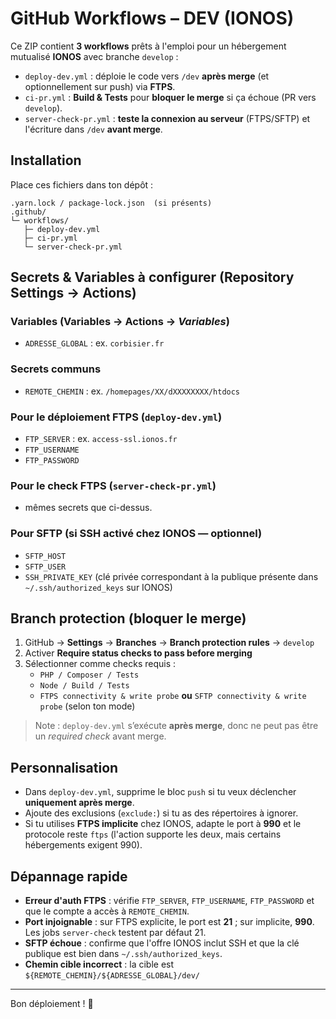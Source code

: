
# GitHub Workflows – DEV (IONOS)

Ce ZIP contient **3 workflows** prêts à l'emploi pour un hébergement mutualisé **IONOS** avec branche `develop` :

- `deploy-dev.yml` : déploie le code vers `/dev` **après merge** (et optionnellement sur push) via **FTPS**.
- `ci-pr.yml` : **Build & Tests** pour **bloquer le merge** si ça échoue (PR vers `develop`).
- `server-check-pr.yml` : **teste la connexion au serveur** (FTPS/SFTP) et l'écriture dans `/dev` **avant merge**.

## Installation

Place ces fichiers dans ton dépôt :

```
.yarn.lock / package-lock.json  (si présents)
.github/
└─ workflows/
   ├─ deploy-dev.yml
   ├─ ci-pr.yml
   └─ server-check-pr.yml
```

## Secrets & Variables à configurer (Repository Settings → Actions)

### Variables (Variables → Actions → *Variables*)
- `ADRESSE_GLOBAL` : ex. `corbisier.fr`

### Secrets communs
- `REMOTE_CHEMIN` : ex. `/homepages/XX/dXXXXXXXX/htdocs`

### Pour le déploiement FTPS (`deploy-dev.yml`)
- `FTP_SERVER` : ex. `access-ssl.ionos.fr`
- `FTP_USERNAME`
- `FTP_PASSWORD`

### Pour le check FTPS (`server-check-pr.yml`)
- mêmes secrets que ci-dessus.

### Pour SFTP (si SSH activé chez IONOS — optionnel)
- `SFTP_HOST`
- `SFTP_USER`
- `SSH_PRIVATE_KEY` (clé privée correspondant à la publique présente dans `~/.ssh/authorized_keys` sur IONOS)

## Branch protection (bloquer le merge)

1. GitHub → **Settings** → **Branches** → **Branch protection rules** → `develop`  
2. Activer **Require status checks to pass before merging**  
3. Sélectionner comme checks requis :
   - `PHP / Composer / Tests`
   - `Node / Build / Tests`
   - `FTPS connectivity & write probe` **ou** `SFTP connectivity & write probe` (selon ton mode)

> Note : `deploy-dev.yml` s’exécute **après merge**, donc ne peut pas être un *required check* avant merge.

## Personnalisation

- Dans `deploy-dev.yml`, supprime le bloc `push` si tu veux déclencher **uniquement après merge**.
- Ajoute des exclusions (`exclude:`) si tu as des répertoires à ignorer.
- Si tu utilises **FTPS implicite** chez IONOS, adapte le port à **990** et le protocole reste `ftps` (l'action supporte les deux, mais certains hébergements exigent 990).

## Dépannage rapide

- **Erreur d'auth FTPS** : vérifie `FTP_SERVER`, `FTP_USERNAME`, `FTP_PASSWORD` et que le compte a accès à `REMOTE_CHEMIN`.
- **Port injoignable** : sur FTPS explicite, le port est **21** ; sur implicite, **990**. Les jobs `server-check` testent par défaut 21.
- **SFTP échoue** : confirme que l'offre IONOS inclut SSH et que la clé publique est bien dans `~/.ssh/authorized_keys`.
- **Chemin cible incorrect** : la cible est `${REMOTE_CHEMIN}/${ADRESSE_GLOBAL}/dev/`

---

Bon déploiement ! 🚀
